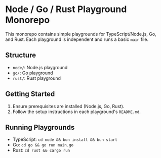 # Node / Go / Rust Playground Monorepo

This monorepo contains simple playgrounds for TypeScript/Node.js, Go, and Rust. Each playground is independent and runs a basic `main` file.

## Structure
- `node/`: Node.js playground
- `go/`: Go playground
- `rust/`: Rust playground

## Getting Started
1. Ensure prerequisites are installed (Node.js, Go, Rust).
2. Follow the setup instructions in each playground's `README.md`.

## Running Playgrounds
- TypeScript: `cd node && bun install && bun start`
- Go: `cd go && go run main.go`
- Rust: `cd rust && cargo run`
